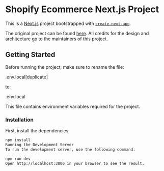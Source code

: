 # Shopify Ecommerce Next.js Project

This is a [Next.js](https://nextjs.org/) project bootstrapped with [`create-next-app`](https://github.com/vercel/next.js/tree/canary/packages/create-next-app).

The original project can be found [here](https://github.com/vercel/commerce). All credits for the design and architecture go to the maintainers of this project.

## Getting Started

Before running the project, make sure to rename the file:

.env.local[duplicate]


to:

.env.local


This file contains environment variables required for the project.

### Installation

First, install the dependencies:

```bash
npm install
Running the Development Server
To run the development server, use the following command:

npm run dev
Open http://localhost:3000 in your browser to see the result.